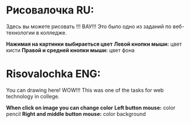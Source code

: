 # Рисовалочка RU:
Здесь вы можете рисовать !!! ВАУ!!!
Это было одно из заданий по веб-технологии в колледже.

**Нажимая на картинки выбираеться цвет**
**Левой кнопки мыши:** цвет кисти
**Правой и средней кнопки мыши:** цвет фона 

# Risovalochka ENG:
You can drawing here! WOW!!!
This was one of the tasks for web technology in college.

**When click on image you can change color**
**Left button mouse:** color pencil
**Right and middle button mouse:** color background 
